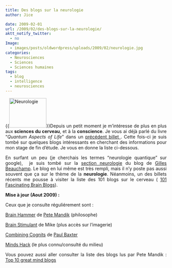 ```yaml
---
title: Des blogs sur la neurologie
author: Jice

date: 2009-02-01
url: /2009/02/des-blogs-sur-la-neurologie/
aktt_notify_twitter:
  - no
Image:
  - images/posts/oldwordpress/uploads/2009/02/neurologie.jpg
categories:
  - Neurosciences
  - Sciences
  - Sciences humaines
tags:
  - blog
  - intelligence
  - neurosciences
---
```

<p style="text-align: justify;">
  {{<img class="alignleft size-full wp-image-74" title="Neurologie" src="images/posts/oldwordpress/uploads/2009/02/neurologie.jpg" alt="Neurologie" width="116" height="92" >}}Depuis un petit moment je m&#8217;intéresse de plus en plus aux<strong> sciences du cerveau</strong>, et à la <strong>conscience</strong>. Je vous ai déjà parlé du livre &#8220;<em>Quantum Aspects of Life</em>&#8221; dans un <a title="Lectures de vacances" href="http://localhost/oldblog/2008/12/lectures-de-vacances/">précédent billet </a>. Cette fois-ci je suis tombé sur quelques blogs intéressants en cherchant des informations pour mon stage de fin d&#8217;étude. Je vous en donne la liste ci-dessous.
</p>

<!--more-->

<p style="text-align: justify;">
  En surfant un peu (je cherchais les termes &#8220;neurologie quantique&#8221; sur google),  je suis tombé sur la <a title="Blog neurologie" href="http://gillesenvrac.ca/carnet/tag/neuro/" target="_blank">section neurologie</a> du blog de <a title="Gilles Beauchamp" rel="nofollow" href="http://gillesenvrac.ca/carnet/a-propos-de-gilles/" target="_blank">Gilles Beauchamp</a>. Le blog en lui même est très rempli, mais il n&#8217;y poste pas aussi souvent que ça sur le thème de la <strong>neurologie</strong>. Néanmoins, un des billets récents me pousse à visiter la liste des 101 blogs sur le cerveau ( <a title="101 blogs sur le cerveau" href="http://oedb.org/library/features/101_fascinating_brain_blogs" target="_blank">101 Fascinating Brain Blogs</a>).
</p>

<p style="text-align: justify;">
  <strong>Mise à jour (Aout 2009) :</strong>
</p>

<p style="text-align: justify;">
  Ceux que je consulte réguliérement sont :
</p>

<p style="text-align: justify;">
  <a title="Brain Hammer" href="http://petemandik.blogspot.com/" target="_blank">Brain Hammer</a> de <a id="aptureLink_EKSLifJnI7" href="http://twitter.com/petemandik">Pete Mandik</a> (philosophe)
</p>

<p style="text-align: justify;">
  <a title="Brain Stimulant" href="http://brainstimulant.blogspot.com/" target="_blank">Brain Stimulant</a> de Mike (plus accès sur l&#8217;imagerie)
</p>

<p style="text-align: justify;">
  <a title="Combining Cognits" href="http://paul-baxter.blogspot.com/" target="_blank">Combining Cognits</a> de <a id="aptureLink_dhwESWZgxM" href="http://twitter.com/one_paulie">Paul Baxter</a>
</p>

<p style="text-align: justify;">
  <a title="Minds Hack" href="http://www.mindhacks.com/" target="_blank">Minds Hack</a> (le plus connu/consulté du milieu)
</p>

<p style="text-align: justify;">
  Vous pouvez aussi aller consulter la liste des blogs lus par Pete Mandik : <a href="http://www.blogs.com/topten/10-great-mind-and-brain-blogs/" target="_blank">Top 10 great mind blogs</a>
</p>